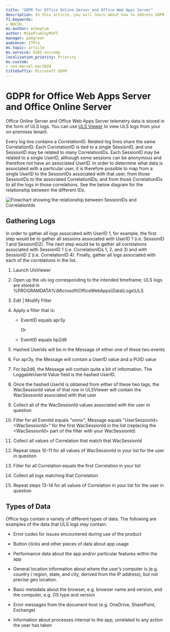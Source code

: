 ```yaml
---
title: "GDPR for Office Online Server and Office Web Apps Server"
description: In this article, you will learn about how to address GDPR requirements for Office Online Server and Office Web Apps Server.
f1.keywords:
- NOCSH
ms.author: mikeplum
author: MikePlumleyMSFT
manager: pamgreen
audience: ITPro
ms.topic: article
ms.service: O365-seccomp
localization_priority: Priority
ms.custom:
- seo-marvel-mar2020
titleSuffix: Microsoft GDPR
---
```


# GDPR for Office Web Apps Server and Office Online Server

Office Online Server and Office Web Apps Server telemetry data is stored in the form of ULS logs. You can use [ULS Viewer](https://www.microsoft.com/download/details.aspx?id=44020) to view ULS logs from your on-premises tenant.

Every log line contains a CorrelationID. Related log lines share the same CorrelationID. Each CorrelationID is tied to a single SessionID, and one SessionID may be related to many CorrelationIDs. Each SessionID may be related to a single UserID, although some sessions can be anonymous and therefore not have an associated UserID. In order to determine what data is associated with a particular user, it is therefore possible to map from a single UserID to the SessionIDs associated with that user, from those SessionIDs to the associated CorrelationIDs, and from those CorrelationIDs to all the logs in those correlations. See the below diagram for the relationship between the different IDs.

![Flowchart showing the relationship between SessionIDs and CorrelationIds](../media/gdpr-for-office-online-server-image1.jpg)

## Gathering Logs

In order to gather all logs associated with UserID 1, for example, the first step would be to gather all sessions associated with UserID 1 (i.e. SessionID 1 and SessionID2). The next step would be to gather all correlations associated with SessionID 1 (i.e. CorrelationIDs 1, 2, and 3) and with SessionID 2 (i.e. CorrelationID 4). Finally, gather all logs associated with each of the correlations in the list.

1. Launch UlsViewer

2. Open up the uls log corresponding to the intended timeframe; ULS logs are stored in %PROGRAMDATA%\\Microsoft\\OfficeWebApps\\Data\\Logs\\ULS

3. Edit | Modify Filter

4. Apply a filter that is:

    - EventID equals apr3y

      Or

    - EventID equals bp2d6

5. Hashed UserIds will be in the Message of either one of these two events

6. For apr3y, the Message will contain a UserID value and a PUID value

7. For bp2d6, the Message will contain quite a bit of information. The LoggableUserId Value field is the hashed UserID.

8. Once the hashed UserId is obtained from either of these two tags, the WacSessionId value of that row in ULSViewer will contain the WacSessionId associated with that user

9. Collect all of the WacSessionId values associated with the user in question

10. Filter for all EventId equals "xmnv", Message equals "UserSessionId=\<WacSessionId\>" for the first WacSessionId in the list (replacing the \<WacSessionId\> part of the filter with your WacSessionId)

11. Collect all values of Correlation that match that WacSessionId

12. Repeat steps 10-11 for all values of WacSessionId in your list for the user in question

13. Filter for all Correlation equals the first Correlation in your list

14. Collect all logs matching that Correlation

15. Repeat steps 13-14 for all values of Correlation in your list for the user in question

## Types of Data

Office logs contain a variety of different types of data. The following are examples of the data that ULS logs may contain:

- Error codes for issues encountered during use of the product

- Button clicks and other pieces of data about app usage

- Performance data about the app and/or particular features within the app

- General location information about where the user’s computer is (e.g. country / region, state, and city, derived from the IP address), but not precise geo location.

- Basic metadata about the browser, e.g. browser name and version, and the computer, e.g. OS type and version

- Error messages from the document host (e.g. OneDrive, SharePoint, Exchange)

- Information about processes internal to the app, unrelated to any action the user has taken
